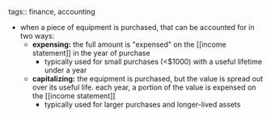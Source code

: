 tags:: finance, accounting

- when a piece of equipment is purchased, that can be accounted for in two ways:
	- **expensing:** the full amount is "expensed" on the [[income statement]] in the year of purchase
		- typically used for small purchases (<$1000) with a useful lifetime under a year
	- **capitalizing:** the equipment is purchased, but the value is spread out over its useful life. each year, a portion of the value is expensed on the [[income statement]]
		- typically used for larger purchases and longer-lived assets
